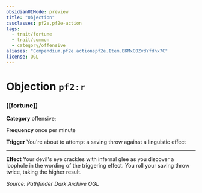 ```yaml
---
obsidianUIMode: preview
title: "Objection"
cssclasses: pf2e,pf2e-action
tags:
  - trait/fortune
  - trait/common
  - category/offensive
aliases: "Compendium.pf2e.actionspf2e.Item.BKMxC0ZvdYfdhx7C"
license: OGL
---
```

# Objection `pf2:r`

### [[fortune]]

**Category** offensive; 




**Frequency** once per minute

**Trigger** You're about to attempt a saving throw against a linguistic effect

* * *

**Effect** Your devil's eye crackles with infernal glee as you discover a loophole in the wording of the triggering effect. You roll your saving throw twice, taking the higher result.

*Source: Pathfinder Dark Archive*
*OGL*